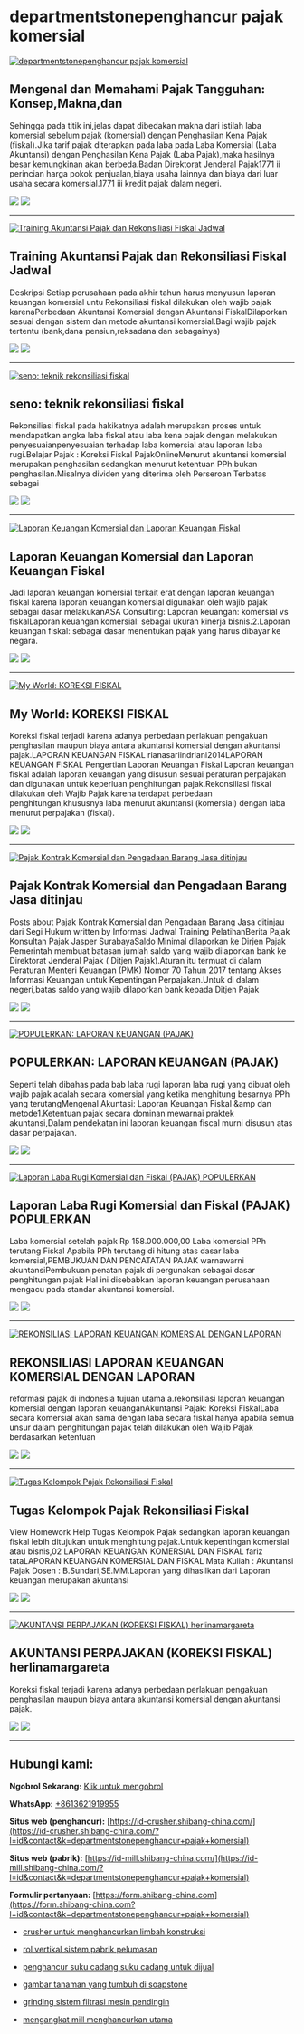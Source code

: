 # departmentstonepenghancur pajak komersial

<a href="https://swt.shibang-china.com/?l=id&img&k=departmentstonepenghancur+pajak+komersial" target="_blank">![departmentstonepenghancur pajak komersial](http://static.shibang-china.com/all-800x300/1047.jpg)</a>

## Mengenal dan Memahami Pajak Tangguhan: Konsep,Makna,dan
Sehingga pada titik ini,jelas dapat dibedakan makna dari istilah laba komersial sebelum pajak (komersial) dengan Penghasilan Kena Pajak (fiskal).Jika tarif pajak diterapkan pada laba pada Laba Komersial (Laba Akuntansi) dengan Penghasilan Kena Pajak (Laba Pajak),maka hasilnya besar kemungkinan akan berbeda.Badan Direktorat Jenderal Pajak1771 ii perincian harga pokok penjualan,biaya usaha lainnya dan biaya dari luar usaha secara komersial.1771 iii kredit pajak dalam negeri.


<a href="https://whatsapp.shibangsoft.com/WhatsApp.php" target="_blank" title="WhatsApp">![](http://static.shibang-china.com/icon/whatsapp.png)</a> <a href="https://swt.shibang-china.com/?l=id&icon&k=departmentstonepenghancur+pajak+komersial" target="_blank">![](http://static.shibang-china.com/icon/chat-id.png)</a>

---

<a href="https://swt.shibang-china.com/?l=id&img&k=departmentstonepenghancur+pajak+komersial" target="_blank">![Training Akuntansi Pajak dan Rekonsiliasi Fiskal Jadwal](http://static.shibang-china.com/all-800x300/1350.jpg)</a>

## Training Akuntansi Pajak dan Rekonsiliasi Fiskal Jadwal
Deskripsi Setiap perusahaan pada akhir tahun harus menyusun laporan keuangan komersial untu Rekonsiliasi fiskal dilakukan oleh wajib pajak karenaPerbedaan Akuntansi Komersial dengan Akuntansi FiskalDilaporkan sesuai dengan sistem dan metode akuntansi komersial.Bagi wajib pajak tertentu (bank,dana pensiun,reksadana dan sebagainya)


<a href="https://whatsapp.shibangsoft.com/WhatsApp.php" target="_blank" title="WhatsApp">![](http://static.shibang-china.com/icon/whatsapp.png)</a> <a href="https://swt.shibang-china.com/?l=id&icon&k=departmentstonepenghancur+pajak+komersial" target="_blank">![](http://static.shibang-china.com/icon/chat-id.png)</a>

---

<a href="https://swt.shibang-china.com/?l=id&img&k=departmentstonepenghancur+pajak+komersial" target="_blank">![seno: teknik rekonsiliasi fiskal](http://static.shibang-china.com/all-800x300/1523.jpg)</a>

## seno: teknik rekonsiliasi fiskal
Rekonsiliasi fiskal pada hakikatnya adalah merupakan proses untuk mendapatkan angka laba fiskal atau laba kena pajak dengan melakukan penyesuaianpenyesuaian terhadap laba komersial atau laporan laba rugi.Belajar Pajak : Koreksi Fiskal PajakOnlineMenurut akuntansi komersial merupakan penghasilan sedangkan menurut ketentuan PPh bukan penghasilan.Misalnya dividen yang diterima oleh Perseroan Terbatas sebagai


<a href="https://whatsapp.shibangsoft.com/WhatsApp.php" target="_blank" title="WhatsApp">![](http://static.shibang-china.com/icon/whatsapp.png)</a> <a href="https://swt.shibang-china.com/?l=id&icon&k=departmentstonepenghancur+pajak+komersial" target="_blank">![](http://static.shibang-china.com/icon/chat-id.png)</a>

---

<a href="https://swt.shibang-china.com/?l=id&img&k=departmentstonepenghancur+pajak+komersial" target="_blank">![Laporan Keuangan Komersial dan Laporan Keuangan Fiskal](http://static.shibang-china.com/all-800x300/1327.jpg)</a>

## Laporan Keuangan Komersial dan Laporan Keuangan Fiskal
Jadi laporan keuangan komersial terkait erat dengan laporan keuangan fiskal karena laporan keuangan komersial digunakan oleh wajib pajak sebagai dasar melakukanASA Consulting: Laporan keuangan: komersial vs fiskalLaporan keuangan komersial: sebagai ukuran kinerja bisnis.2.Laporan keuangan fiskal: sebagai dasar menentukan pajak yang harus dibayar ke negara.


<a href="https://whatsapp.shibangsoft.com/WhatsApp.php" target="_blank" title="WhatsApp">![](http://static.shibang-china.com/icon/whatsapp.png)</a> <a href="https://swt.shibang-china.com/?l=id&icon&k=departmentstonepenghancur+pajak+komersial" target="_blank">![](http://static.shibang-china.com/icon/chat-id.png)</a>

---

<a href="https://swt.shibang-china.com/?l=id&img&k=departmentstonepenghancur+pajak+komersial" target="_blank">![My World: KOREKSI FISKAL](http://static.shibang-china.com/all-800x300/311.jpg)</a>

## My World: KOREKSI FISKAL
Koreksi fiskal terjadi karena adanya perbedaan perlakuan pengakuan penghasilan maupun biaya antara akuntansi komersial dengan akuntansi pajak.LAPORAN KEUANGAN FISKAL rianasariindriani2014LAPORAN KEUANGAN FISKAL Pengertian Laporan Keuangan Fiskal Laporan keuangan fiskal adalah laporan keuangan yang disusun sesuai peraturan perpajakan dan digunakan untuk keperluan penghitungan pajak.Rekonsiliasi fiskal dilakukan oleh Wajib Pajak karena terdapat perbedaan penghitungan,khususnya laba menurut akuntansi (komersial) dengan laba menurut perpajakan (fiskal).


<a href="https://whatsapp.shibangsoft.com/WhatsApp.php" target="_blank" title="WhatsApp">![](http://static.shibang-china.com/icon/whatsapp.png)</a> <a href="https://swt.shibang-china.com/?l=id&icon&k=departmentstonepenghancur+pajak+komersial" target="_blank">![](http://static.shibang-china.com/icon/chat-id.png)</a>

---

<a href="https://swt.shibang-china.com/?l=id&img&k=departmentstonepenghancur+pajak+komersial" target="_blank">![Pajak Kontrak Komersial dan Pengadaan Barang Jasa ditinjau](http://static.shibang-china.com/all-800x300/930.jpg)</a>

## Pajak Kontrak Komersial dan Pengadaan Barang Jasa ditinjau
Posts about Pajak Kontrak Komersial dan Pengadaan Barang Jasa ditinjau dari Segi Hukum written by Informasi Jadwal Training PelatihanBerita Pajak Konsultan Pajak Jasper SurabayaSaldo Minimal dilaporkan ke Dirjen Pajak Pemerintah membuat batasan jumlah saldo yang wajib dilaporkan bank ke Direktorat Jenderal Pajak ( Ditjen Pajak).Aturan itu termuat di dalam Peraturan Menteri Keuangan (PMK) Nomor 70 Tahun 2017 tentang Akses Informasi Keuangan untuk Kepentingan Perpajakan.Untuk di dalam negeri,batas saldo yang wajib dilaporkan bank kepada Ditjen Pajak


<a href="https://whatsapp.shibangsoft.com/WhatsApp.php" target="_blank" title="WhatsApp">![](http://static.shibang-china.com/icon/whatsapp.png)</a> <a href="https://swt.shibang-china.com/?l=id&icon&k=departmentstonepenghancur+pajak+komersial" target="_blank">![](http://static.shibang-china.com/icon/chat-id.png)</a>

---

<a href="https://swt.shibang-china.com/?l=id&img&k=departmentstonepenghancur+pajak+komersial" target="_blank">![POPULERKAN: LAPORAN KEUANGAN (PAJAK)](http://static.shibang-china.com/all-800x300/200.jpg)</a>

## POPULERKAN: LAPORAN KEUANGAN (PAJAK)
Seperti telah dibahas pada bab laba rugi laporan laba rugi yang dibuat oleh wajib pajak adalah secara komersial yang ketika menghitung besarnya PPh yang terutangMengenal Akuntasi: Laporan Keuangan Fiskal &amp dan metode1.Ketentuan pajak secara dominan mewarnai praktek akuntansi,Dalam pendekatan ini laporan keuangan fiscal murni disusun atas dasar perpajakan.


<a href="https://whatsapp.shibangsoft.com/WhatsApp.php" target="_blank" title="WhatsApp">![](http://static.shibang-china.com/icon/whatsapp.png)</a> <a href="https://swt.shibang-china.com/?l=id&icon&k=departmentstonepenghancur+pajak+komersial" target="_blank">![](http://static.shibang-china.com/icon/chat-id.png)</a>

---

<a href="https://swt.shibang-china.com/?l=id&img&k=departmentstonepenghancur+pajak+komersial" target="_blank">![Laporan Laba Rugi Komersial dan Fiskal (PAJAK) POPULERKAN](http://static.shibang-china.com/all-800x300/317.jpg)</a>

## Laporan Laba Rugi Komersial dan Fiskal (PAJAK) POPULERKAN
Laba komersial setelah pajak Rp 158.000.000,00 Laba komersial PPh terutang Fiskal Apabila PPh terutang di hitung atas dasar laba komersial,PEMBUKUAN DAN PENCATATAN PAJAK warnawarni akuntansiPembukuan penatan pajak di pergunakan sebagai dasar penghitungan pajak Hal ini disebabkan laporan keuangan perusahaan mengacu pada standar akuntansi komersial.


<a href="https://whatsapp.shibangsoft.com/WhatsApp.php" target="_blank" title="WhatsApp">![](http://static.shibang-china.com/icon/whatsapp.png)</a> <a href="https://swt.shibang-china.com/?l=id&icon&k=departmentstonepenghancur+pajak+komersial" target="_blank">![](http://static.shibang-china.com/icon/chat-id.png)</a>

---

<a href="https://swt.shibang-china.com/?l=id&img&k=departmentstonepenghancur+pajak+komersial" target="_blank">![REKONSILIASI LAPORAN KEUANGAN KOMERSIAL DENGAN LAPORAN](http://static.shibang-china.com/all-800x300/1040.jpg)</a>

## REKONSILIASI LAPORAN KEUANGAN KOMERSIAL DENGAN LAPORAN
reformasi pajak di indonesia tujuan utama a.rekonsiliasi laporan keuangan komersial dengan laporan keuanganAkuntansi Pajak: Koreksi FiskalLaba secara komersial akan sama dengan laba secara fiskal hanya apabila semua unsur dalam penghitungan pajak telah dilakukan oleh Wajib Pajak berdasarkan ketentuan


<a href="https://whatsapp.shibangsoft.com/WhatsApp.php" target="_blank" title="WhatsApp">![](http://static.shibang-china.com/icon/whatsapp.png)</a> <a href="https://swt.shibang-china.com/?l=id&icon&k=departmentstonepenghancur+pajak+komersial" target="_blank">![](http://static.shibang-china.com/icon/chat-id.png)</a>

---

<a href="https://swt.shibang-china.com/?l=id&img&k=departmentstonepenghancur+pajak+komersial" target="_blank">![Tugas Kelompok Pajak Rekonsiliasi Fiskal](http://static.shibang-china.com/all-800x300/320.jpg)</a>

## Tugas Kelompok Pajak Rekonsiliasi Fiskal
View Homework Help Tugas Kelompok Pajak sedangkan laporan keuangan fiskal lebih ditujukan untuk menghitung pajak.Untuk kepentingan komersial atau bisnis,02 LAPORAN KEUANGAN KOMERSIAL DAN FISKAL fariz tataLAPORAN KEUANGAN KOMERSIAL DAN FISKAL Mata Kuliah : Akuntansi Pajak Dosen : B.Sundari,SE.MM.Laporan yang dihasilkan dari Laporan keuangan merupakan akuntansi


<a href="https://whatsapp.shibangsoft.com/WhatsApp.php" target="_blank" title="WhatsApp">![](http://static.shibang-china.com/icon/whatsapp.png)</a> <a href="https://swt.shibang-china.com/?l=id&icon&k=departmentstonepenghancur+pajak+komersial" target="_blank">![](http://static.shibang-china.com/icon/chat-id.png)</a>

---

<a href="https://swt.shibang-china.com/?l=id&img&k=departmentstonepenghancur+pajak+komersial" target="_blank">![AKUNTANSI PERPAJAKAN (KOREKSI FISKAL) herlinamargareta](http://static.shibang-china.com/all-800x300/471.jpg)</a>

## AKUNTANSI PERPAJAKAN (KOREKSI FISKAL) herlinamargareta
Koreksi fiskal terjadi karena adanya perbedaan perlakuan pengakuan penghasilan maupun biaya antara akuntansi komersial dengan akuntansi pajak.

<a href="https://whatsapp.shibangsoft.com/WhatsApp.php" target="_blank" title="WhatsApp">![](http://static.shibang-china.com/icon/whatsapp.png)</a> <a href="https://swt.shibang-china.com/?l=id&icon&k=departmentstonepenghancur+pajak+komersial" target="_blank">![](http://static.shibang-china.com/icon/chat-id.png)</a>

---
## Hubungi kami:

**Ngobrol Sekarang:** [Klik untuk mengobrol](https://swt.shibang-china.com?l=id&contact&k=departmentstonepenghancur+pajak+komersial)

**WhatsApp:**  [+8613621919955](https://whatsapp.shibangsoft.com/WhatsApp.php)

**Situs web (penghancur):** [https://id-crusher.shibang-china.com/](https://id-crusher.shibang-china.com/?l=id&contact&k=departmentstonepenghancur+pajak+komersial)

**Situs web (pabrik):** [https://id-mill.shibang-china.com/](https://id-mill.shibang-china.com/?l=id&contact&k=departmentstonepenghancur+pajak+komersial)

**Formulir pertanyaan:** [https://form.shibang-china.com](https://form.shibang-china.com?l=id&contact&k=departmentstonepenghancur+pajak+komersial)

* [crusher untuk menghancurkan limbah konstruksi](../48/crusher%20untuk%20menghancurkan%20limbah%20konstruksi.md)

* [rol vertikal sistem pabrik pelumasan](../44/rol%20vertikal%20sistem%20pabrik%20pelumasan.md)

* [penghancur suku cadang suku cadang untuk dijual](../46/penghancur%20suku%20cadang%20suku%20cadang%20untuk%20dijual.md)

* [gambar tanaman yang tumbuh di soapstone](../45/gambar%20tanaman%20yang%20tumbuh%20di%20soapstone.md)

* [grinding sistem filtrasi mesin pendingin](../42/grinding%20sistem%20filtrasi%20mesin%20pendingin.md)

* [mengangkat mill menghancurkan utama](../49/mengangkat%20mill%20menghancurkan%20utama.md)